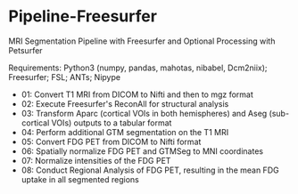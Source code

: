 # Pipeline-Freesurfer
MRI Segmentation Pipeline with Freesurfer and Optional Processing with Petsurfer

Requirements: Python3 (numpy, pandas, mahotas, nibabel, Dcm2niix); Freesurfer; FSL; ANTs; Nipype

* 01: Convert T1 MRI from DICOM to Nifti and then to mgz format
* 02: Execute Freesurfer's ReconAll for structural analysis
* 03: Transform Aparc (cortical VOIs in both hemispheres) and Aseg (sub-cortical VOIs) outputs to a tabular format
* 04: Perform additional GTM segmentation on the T1 MRI
* 05: Convert FDG PET from DICOM to Nifti format
* 06: Spatially normalize FDG PET and GTMSeg to MNI coordinates
* 07: Normalize intensities of the FDG PET
* 08: Conduct Regional Analysis of FDG PET, resulting in the mean FDG uptake in all segmented regions
